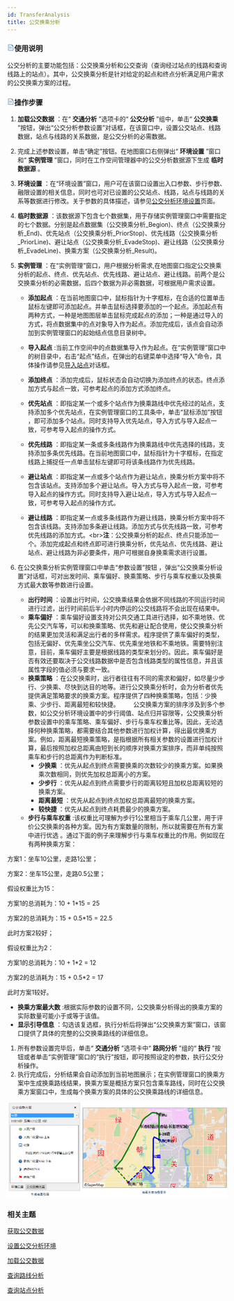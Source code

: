 ```yaml
---
id: TransferAnalysis
title: 公交换乘分析
---
```

### ![](../../img/read.gif)使用说明

公交分析的主要功能包括：公交换乘分析和公交查询（查询经过站点的线路和查询线路上的站点）。其中，公交换乘分析是针对给定的起点和终点分析满足用户需求的公交换乘方案的过程。

### ![](../../img/read.gif)操作步骤

1. **加载公交数据** ：在“ **交通分析** ”选项卡的“ **公交分析** ”组中，单击“ **公交换乘** ”按钮，弹出“公交分析参数设置”对话框，在该窗口中，设置公交站点、线路数据，站点与线路的关系数据，是公交分析的必需数据。
2. 完成上述参数设置，单击“确定”按钮。在地图窗口右侧弹出“ **环境设置** ”窗口和“ **实例管理** ”窗口，同时在工作空间管理器中的公交分析数据源下生成 **临时数据源** 。 
3. **环境设置** ：在“环境设置”窗口，用户可在该窗口设置出入口参数、步行参数、融限设置的相关信息，同时也可对已设置的公交站点、线路，站点与线路的关系等数据进行修改。关于参数的具体描述，请参见[公交分析环境设置](TrafficEnvirSet)页面。
4. **临时数据源** ：该数据源下包含七个数据集，用于存储实例管理窗口中需要指定的七个数据。分别是起点数据集（公交换乘分析_Begion)、终点（公交换乘分析_End)、优先站点（公交换乘分析_PriorStop)、优先线路（公交换乘分析_PriorLine)、避让站点（公交换乘分析_EvadeStop)、避让线路（公交换乘分析_EvadeLine)、换乘方案（公交换乘分析_Result)。
5. **实例管理** ：在“实例管理”窗口，用户根据分析需求,在地图窗口指定公交换乘分析的起点、终点、优先站点、优先线路、避让站点、避让线路。前两个是公交换乘分析的必需数据，后四个数据为非必需数据，可根据用户需求设置。
    * **添加起点** ：在当前地图窗口中，鼠标指针为十字框标，在合适的位置单击鼠标左键即可添加起点。并单击鼠标选择要添加的一个起点。添加起点有两种方式，一种是地图图层单击鼠标完成起点的添加；一种是通过导入的方式，将点数据集中的点对象导入作为起点。添加完成后，该点会自动添加到实例管理窗口的起始结点信息目录树中。
    * **导入起点** :当前工作空间中的点数据集导入作为起点。在“实例管理”窗口中的树目录中，右击“起点”结点，在弹出的右键菜单中选择“导入”命令，具体操作请参见[导入站点](../ImportLocations)对话框。

    * **添加终点** ：添加完成后，鼠标状态会自动切换为添加终点的状态。终点添加方式与起点一致，可参考起点的添加方式添加终点。
    * **优先站点** ：即指定某一个或多个站点作为换乘路线中优先经过的站点，支持添加多个优先站点，在实例管理窗口的工具条中，单击“鼠标添加”按钮 ，即可添加多个站点。同时支持导入优先站点，导入方式与导入起点一致，可参考导入起点的操作方式。
    * **优先线路** ：即指定某一条或多条线路作为换乘路线中优先选择的线路，支持添加多条优先线路。在当前地图窗口中，鼠标指针为十字框标，在指定线路上捕捉任一点单击鼠标左键即可将该条线路作为优先线路。
    * **避让站点** ：即指定某一点或多个站点作为避让站点，换乘分析方案中将不包含该站点。支持添加多个避让站点。导入方式与导入起点一致，可参考导入起点的操作方式。同时支持导入避让站点，导入方式与导入起点一致，可参考导入起点的操作方式。
    * **避让线路** ：即指定某一点或多条线路作为避让线路，换乘分析方案中将不包含该线路。支持添加多条避让线路。添加方式与优先线路一致，可参考优先线路的添加方式。<br\>**注**：公交换乘分析的起点、终点只能添加一个。添加完成起点和终点即可进行换乘分析，优先站点、优先线路、避让站点、避让线路为非必要条件，用户可根据自身换乘需求进行设置。

6. 在公交换乘分析实例管理窗口中单击“参数设置”按钮 ，弹出“公交换乘分析设置”对话框，可对出发时间、乘车偏好、换乘策略、步行与乘车权重以及换乘方式最大数等参数进行设置。
    * **出行时间** ：设置出行时间，公交换乘结果会依据不同线路的不同运行时间进行过滤，出行时间前后半小时内停运的公交线路将不会出现在结果中。
    * **乘车偏好** ：乘车偏好设置支持对公共交通工具进行选择，如不乘地铁、优先公交汽车等，可以和换乘策略、优先和避让配合使用，使公交换乘分析的结果更加灵活和满足出行者的多样需求。程序提供了乘车偏好的类型，包括无偏好、优先乘坐公交汽车、优先乘坐地铁和不乘地铁。需要特别注意，目前，乘车偏好主要是根据线路的类型来划分的。因此，乘车偏好是否有效还要取决于公交线路数据中是否包含线路类型的属性信息，并且该属性字段的值必须与要求一致。
    * **换乘策略** ：在公交换乘时，出行者往往有不同的需求和偏好，如尽量少步行、少换乘、尽快到达目的地等。进行公交换乘分析时，会为分析者优先提供满足策略要求的换乘方案。程序提供了四种换乘策略，包括：少换乘、少步行、距离最短和较快捷。
  　　公交换乘方案的排序涉及到多个参数，如公交分析环境设置中的步行阈值、站点归并容限等，公交换乘分析参数设置中的乘车策略、乘车偏好、步行与乘车权重比等。因此，无论选择何种换乘策略，都需要结合其他参数进行加权计算，得出最优换乘方案。例如，距离最短换乘策略，是指根据所有相关参数的设置进行加权计算，最后按照加权总距离由短到长的顺序对换乘方案排序，而非单纯按照乘车和步行的总距离作为判断标准。
      * **少换乘** ：优先从起点到终点需要换乘的次数较少的换乘方案。如果换乘次数相同，则优先加权总距离小的方案。
      * **少步行** ：优先从起点到终点需要步行的距离较短且加权总距离较短的换乘方案。
      * **距离最短** ：优先从起点到终点加权总距离最短的换乘方案。
      * **较快捷** ：优先从起点到终点耗费最少的换乘方案。
    * **步行与乘车权重** :该权重比可理解为步行1公里相当于乘车几公里，用于评价公交换乘的各种方案。因为有方案数量的限制，所以就需要在所有方案中进行优选 。通过下面的例子来理解步行与乘车权重比的作用。例如现在有两种换乘方案： 

方案1：坐车10公里，走路1公里；

方案2：坐车15公里，走路0.5公里；

假设权重比为15：

方案1的总消耗为：10 + 1*15 = 25

方案2的总消耗为：15 + 0.5*15 = 22.5

此时方案2较好；

假设权重比为2：

方案1的总消耗为：10 + 1*2 = 12

方案2的总消耗为：15 + 0.5*2 = 17

此时方案1较好。

  * **换乘方案最大数** :根据实际参数的设置不同，公交换乘分析得出的换乘方案的实际数量可能小于或等于该值。
  * **显示引导信息** ：勾选该复选框，执行分析后将弹出“公交换乘方案”窗口，该窗口提供了具体的完整的公交换乘路线的详细信息。
1. 所有参数设置完毕后，单击“ **交通分析** ”选项卡中“ **路网分析** ”组的“ **执行** ”按钮或者单击“实例管理”窗口的“执行”按钮，即可按照设定的参数，执行公交分析操作。
2. 执行完成后，分析结果会自动添加到当前地图展示；在实例管理窗口的换乘方案中生成换乘路线结果，换乘方案是概括方案只包含乘车路线，同时在公交换乘方案窗口中，生成每个换乘方案的具体的公交换乘路线的详细信息。  

 ![](img/TransferResult1.png) 

### 相关主题

 [获取公交数据](TrafficDataPrepare)

 [设置公交分析环境](TrafficEnvirSet)

 [加载公交数据](LoadTranfficData)

 [查询路线分析](FindLinesByStop)

 [查询站点分析](FindStopsByLineStop)
